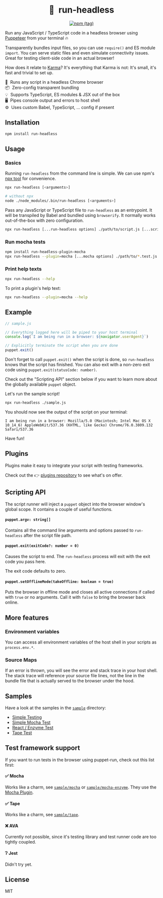 <h1 align="center">🤖&nbsp;&nbsp;run-headless</h1>

<p align="center">
  <a href="https://www.npmjs.com/package/run-headless" target="_blank"><img alt="npm (tag)" src="https://img.shields.io/npm/v/run-headless.svg?style=flat-square"></a>
</p>

Run any JavaScript / TypeScript code in a headless browser using [Puppeteer](https://github.com/GoogleChrome/puppeteer) from your terminal 🔥

Transparently bundles input files, so you can use `require()` and ES module `import`. You can serve static files and even simulate connectivity issues. Great for testing client-side code in an actual browser!

How does it relate to [Karma](https://karma-runner.github.io)? It's everything that Karma is not: It's small, it's fast and trivial to set up.

🚀&nbsp;&nbsp;Runs any script in a headless Chrome browser<br />
📦&nbsp;&nbsp;Zero-config transparent bundling<br />
💡&nbsp;&nbsp;Supports TypeScript, ES modules &amp; JSX out of the box<br />
🖥&nbsp;&nbsp;Pipes console output and errors to host shell<br />
⚙️&nbsp;&nbsp;Uses custom Babel, TypeScript, ... config if present<br />


## Installation

```sh
npm install run-headless
```

## Usage

### Basics

Running `run-headless` from the command line is simple. We can use npm's [npx tool](https://blog.npmjs.org/post/162869356040/introducing-npx-an-npm-package-runner) for convenience.

```sh
npx run-headless [<arguments>]

# without npx
node ./node_modules/.bin/run-headless [<arguments>]
```

Pass any JavaScript or TypeScript file to `run-headless` as an entrypoint. It will be transpiled by Babel and bundled using `browserify`. It normally works out-of-the-box with zero configuration.

```sh
npx run-headless [...run-headless options] ./path/to/script.js [...script options]
```

### Run mocha tests

```sh
npm install run-headless-plugin-mocha
npx run-headless --plugin=mocha [...mocha options] ./path/to/*.test.js
```

### Print help texts

```sh
npx run-headless --help
```

To print a plugin's help text:

```sh
npx run-headless --plugin=mocha --help
```


## Example

```js
// sample.js

// Everything logged here will be piped to your host terminal
console.log(`I am being run in a browser: ${navigator.userAgent}`)

// Explicitly terminate the script when you are done
puppet.exit()
```

Don't forget to call `puppet.exit()` when the script is done, so `run-headless` knows that the script has finished. You can also exit with a non-zero exit code using `puppet.exit(statusCode: number)`.

Check out the  "Scripting API" section below if you want to learn more about the globally available `puppet` object.

Let's run the sample script!

```sh
npx run-headless ./sample.js
```

You should now see the output of the script on your terminal:

```
I am being run in a browser: Mozilla/5.0 (Macintosh; Intel Mac OS X 10_14_6) AppleWebKit/537.36 (KHTML, like Gecko) Chrome/76.0.3809.132 Safari/537.36
```

Have fun!


## Plugins

Plugins make it easy to integrate your script with testing frameworks.

Check out the 👉 [plugins repository](https://github.com/andywer/run-headless-plugins) to see what's on offer.


## Scripting API

The script runner will inject a `puppet` object into the browser window's global scope. It contains a couple of useful functions.

#### `puppet.argv: string[]`

Contains all the command line arguments and options passed to `run-headless` after the script file path.

#### `puppet.exit(exitCode?: number = 0)`

Causes the script to end. The `run-headless` process will exit with the exit code you pass here.

The exit code defaults to zero.

#### `puppet.setOfflineMode(takeOffline: boolean = true)`

Puts the browser in offline mode and closes all active connections if called with `true` or no arguments. Call it with `false` to bring the browser back online.


## More features

### Environment variables

You can access all environment variables of the host shell in your scripts as `process.env.*`.

### Source Maps

If an error is thrown, you will see the error and stack trace in your host shell. The stack trace will reference your source file lines, not the line in the bundle file that is actually served to the browser under the hood.


## Samples

Have a look at the samples in the [`sample`](./sample) directory:

- [Simple Testing](./sample/basic)
- [Simple Mocha Test](./sample/mocha)
- [React / Enzyme Test](./sample/mocha-enzyme)
- [Tape Test](./sample/tape)


## Test framework support

If you want to run tests in the browser using puppet-run, check out this list first:

#### ✅ Mocha

Works like a charm, see [`sample/mocha`](./sample/mocha) or [`sample/mocha-enzyme`](./sample/mocha-enzyme). They use the [Mocha Plugin](https://github.com/andywer/puppet-run-plugins/tree/master/packages/puppet-run-plugin-mocha).

#### ✅ Tape

Works like a charm, see [`sample/tape`](./sample/tape).

#### ❌ AVA

Currently not possible, since it's testing library and test runner code are too tightly coupled.

#### ❔ Jest

Didn't try yet.


## License

MIT
